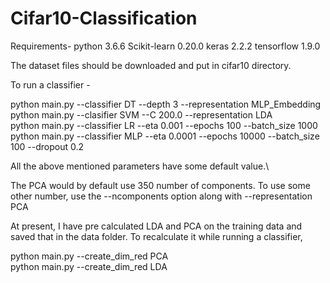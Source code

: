 # Cifar10-Classification
Requirements- 
python 3.6.6
Scikit-learn 0.20.0
keras 2.2.2
tensorflow 1.9.0

The dataset files should be downloaded and put in cifar10 directory. 

To run a classifier -

python main.py --classifier DT --depth 3 --representation MLP_Embedding \
python main.py --clasifier SVM --C 200.0 --representation LDA \
python main.py --classifier LR --eta 0.001 --epochs 100 --batch_size 1000 \
python main.py --classifier MLP --eta 0.0001 --epochs 10000 --batch_size 100 --dropout 0.2

All the above mentioned parameters have some default value.\

The PCA would by default use 350 number of components. To use some other number, use the --ncomponents option along with --representation PCA

At present, I have pre calculated LDA and PCA on the training data and saved that in the data folder. To recalculate it while running a classifier, 

python main.py --create_dim_red PCA\
python main.py --create_dim_red LDA
